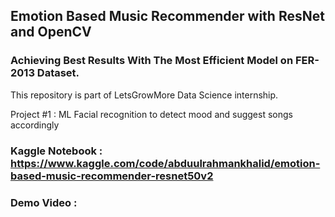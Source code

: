 ## Emotion Based Music Recommender with ResNet and OpenCV
### Achieving Best Results With The Most Efficient Model on FER-2013 Dataset.

This repository is part of LetsGrowMore Data Science internship.

Project #1 : ML Facial recognition to detect mood and suggest songs accordingly 

### Kaggle Notebook : https://www.kaggle.com/code/abduulrahmankhalid/emotion-based-music-recommender-resnet50v2
### Demo Video : 
